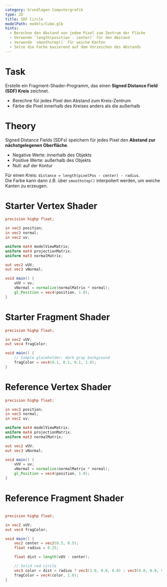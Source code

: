 ```yaml
---
category: Grundlagen Computergrafik
type: 2D
title: SDF Circle
modelPath: models/Cube.glb
hints:
  - Berechne den Abstand von jedem Pixel zum Zentrum der Fläche
  - Verwende `length(position - center)` für den Abstand
  - Verwende `smoothstep()` für weiche Kanten
  - Setze die Farbe basierend auf dem Vorzeichen des Abstands
---
```


# Task
Erstelle ein Fragment-Shader-Programm, das einen **Signed Distance Field (SDF) Kreis** zeichnet.  

- Berechne für jedes Pixel den Abstand zum Kreis-Zentrum
- Färbe die Pixel innerhalb des Kreises anders als die außerhalb

# Theory
Signed Distance Fields (SDFs) speichern für jedes Pixel den **Abstand zur nächstgelegenen Oberfläche**.  
- Negative Werte: innerhalb des Objekts  
- Positive Werte: außerhalb des Objekts  
- Null: auf der Kontur  

Für einen Kreis: `distance = length(pixelPos - center) - radius`.  
Die Farbe kann dann z.B. über `smoothstep()` interpoliert werden, um weiche Kanten zu erzeugen.

# Starter Vertex Shader
```glsl
precision highp float;

in vec3 position;
in vec3 normal;
in vec2 uv;

uniform mat4 modelViewMatrix;
uniform mat4 projectionMatrix;
uniform mat3 normalMatrix;

out vec2 vUV;
out vec3 vNormal;

void main() {
    vUV = uv;
    vNormal = normalize(normalMatrix * normal);
    gl_Position = vec4(position, 1.0);
}
```

# Starter Fragment Shader
```glsl
precision highp float;

in vec2 vUV;
out vec4 fragColor;

void main() {
    // Simple placeholder: dark gray background
    fragColor = vec4(0.1, 0.1, 0.1, 1.0);
}
```

# Reference Vertex Shader
```glsl
precision highp float;

in vec3 position;
in vec3 normal;
in vec2 uv;

uniform mat4 modelViewMatrix;
uniform mat4 projectionMatrix;
uniform mat3 normalMatrix;

out vec2 vUV;
out vec3 vNormal;

void main() {
    vUV = uv;
    vNormal = normalize(normalMatrix * normal);
    gl_Position = vec4(position, 1.0);
}
```

# Reference Fragment Shader
```glsl

precision highp float;

in vec2 vUV;
out vec4 fragColor;

void main() {
    vec2 center = vec2(0.5, 0.5);
    float radius = 0.25;

    float dist = length(vUV - center);

    // Solid red circle
    vec3 color = dist < radius ? vec3(1.0, 0.0, 0.0) : vec3(0.0, 0.0, 0.0);
    fragColor = vec4(color, 1.0);
}
```